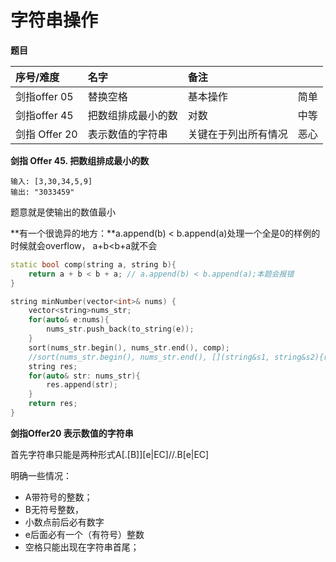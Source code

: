# 字符串操作

**题目**

| 序号/难度 | 名字 | 备注 |  |
| :--- | :--- | :--- | :--- |
| 剑指offer 05 | 替换空格 | 基本操作 | 简单 |
| 剑指offer 45 | 把数组排成最小的数 | 对数 | 中等 |
| 剑指 Offer 20 |  表示数值的字符串 | 关键在于列出所有情况 | 恶心 |

**剑指 Offer 45. 把数组排成最小的数**

```text
输入: [3,30,34,5,9]
输出: "3033459"
```

题意就是使输出的数值最小

**有一个很诡异的地方：**a.append\(b\) &lt; b.append\(a\)处理一个全是0的样例的时候就会overflow， a+b&lt;b+a就不会

```cpp
static bool comp(string a, string b){
    return a + b < b + a; // a.append(b) < b.append(a);本题会报错
}

string minNumber(vector<int>& nums) {
    vector<string>nums_str;
    for(auto& e:nums){
        nums_str.push_back(to_string(e));
    }
    sort(nums_str.begin(), nums_str.end(), comp);
    //sort(nums_str.begin(), nums_str.end(), [](string&s1, string&s2){return s1+s2<s2+s1;})
    string res;
    for(auto& str: nums_str){
        res.append(str);
    }
    return res;
}
```

**剑指Offer20 表示数值的字符串**

首先字符串只能是两种形式A\[.\[B\]\]\[e\|EC\]//.B\[e\|EC\] 

明确一些情况： 

* A带符号的整数；
* B无符号整数， 
* 小数点前后必有数字
* e后面必有一个（有符号）整数
* 空格只能出现在字符串首尾；

